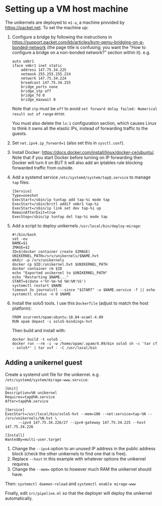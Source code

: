 # Setting up a VM host machine

The unikernels are deployed to `m1-a`, a machine provided by <https://packet.net>. To set the machine up:

1. Configure a bridge by following the instructions in
   <https://support.packet.com/kb/articles/kvm-qemu-bridging-on-a-bonded-network> (the page title is confusing;
   you want the "How to configure a bridge on a non-bonded network?" section within it). e.g.

   ```
   auto vmbr1
   iface vmbr1 inet static
       address 147.75.34.225
       netmask 255.255.255.224
       network 147.75.34.224
       broadcast 147.75.34.255
       bridge_ports none
       bridge_stp off
       bridge_fd 0
       bridge_maxwait 0
   ```

   Note that `stp` must be `off` to avoid `set forward delay failed: Numerical result out of range` error.

   You must also delete the `lo:1` configuration section, which causes Linux to think it owns all the
   elastic IPs, instead of forwarding traffic to the guests.

2. Set `net.ipv4.ip_forward=1` (also set this in `sysctl.conf`).

3. Install Docker: <https://docs.docker.com/install/linux/docker-ce/ubuntu/>.
   Note that if you start Docker before turning on IP forwarding then Docker will turn it on BUT
   it will also add an iptables rule blocking forwarded traffic from outside.

4. Add a systemd service `/etc/systemd/system/tap@.service` to manage `tap` files:

   ```
   [Service]
   Type=oneshot
   ExecStart=/sbin/ip tuntap add tap-%i mode tap
   ExecStart=/sbin/brctl addif vmbr1 tap-%i
   ExecStart=/sbin/ip link set dev tap-%i up
   RemainAfterExit=true
   ExecStop=/sbin/ip tuntap del tap-%i mode tap
   ```

5. Add a script to deploy unikernels `/usr/local/bin/deploy-mirage`:

   ```
   #!/bin/bash
   set -eu
   NAME=$1
   IMAGE=$2
   ID=$(docker container create $IMAGE)
   UNIKERNEL_PATH=/srv/unikernels/$NAME.hvt
   mkdir -p /srv/unikernels
   docker cp $ID:/unikernel.hvt $UNIKERNEL_PATH
   docker container rm $ID
   echo "Exported unikernel to $UNIKERNEL_PATH"
   echo "Restarting $NAME..."
   START=$(date +'%Y-%m-%d %H:%M:%S')
   systemctl restart $NAME
   timeout 3s journalctl --since "$START" -u $NAME.service -f || echo
   systemctl status -n 0 $NAME
   ```

6. Install the solo5 tools. I use this `Dockerfile` (adjust to match the host platform):
   ```
   FROM ocurrent/opam:ubuntu-18.04-ocaml-4.09
   RUN opam depext -i solo5-bindings-hvt
   ```
   Then build and install with:
   ```
   docker build -t solo5 .
   docker run --rm -i -w /home/opam/.opam/4.09/bin solo5 sh -c 'tar cf - solo5*' | tar xvf - -C /usr/local/bin
   ```

## Adding a unikernel guest

Create a systemd unit file for the unikernel. e.g. `/etc/systemd/system/mirage-www.service`:

```
[Unit]
Description=%N unikernel
Requires=tap@%N.service
After=tap@%N.service

[Service]
ExecStart=/usr/local/bin/solo5-hvt --mem=100 --net:service=tap-%N -- /srv/unikernels/%N.hvt \
	  --ipv4 147.75.34.226/27 --ipv4-gateway 147.75.34.225 --host 147.75.34.226

[Install]
WantedBy=multi-user.target
```

1. Change the `--ipv4` option to an unused IP address in the public address block
   (check the other unikernels to find one that is free).
2. Replace `--host` in this example with whatever options the unikernel requires.
3. Change the `--mem=` option to however much RAM the unikernel should have.

Then: `systemctl daemon-reload` and `systemctl enable mirage-www`

Finally, edit `src/pipeline.ml` so that the deployer will deploy the unikernel automatically.
